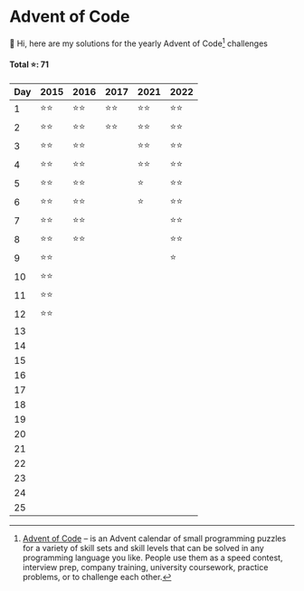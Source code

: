 # Advent of Code
👋 Hi, here are my solutions for the yearly Advent of Code[^aoc] challenges

#### Total ⭐️: 71

| Day | 2015 | 2016 | 2017 | 2021 | 2022 |
| ---| ---| ---| ---| ---| --- |
| 1 | ⭐️⭐️ | ⭐️⭐️ | ⭐️⭐️ | ⭐️⭐️ | ⭐️⭐️ |
| 2 | ⭐️⭐️ | ⭐️⭐️ | ⭐️⭐️ | ⭐️⭐️ | ⭐️⭐️ |
| 3 | ⭐️⭐️ | ⭐️⭐️ |  | ⭐️⭐️ | ⭐️⭐️ |
| 4 | ⭐️⭐️ | ⭐️⭐️ |  | ⭐️⭐️ | ⭐️⭐️ |
| 5 | ⭐️⭐️ | ⭐️⭐️ |  | ⭐️ | ⭐️⭐️ |
| 6 | ⭐️⭐️ | ⭐️⭐️ |  | ⭐️ | ⭐️⭐️ |
| 7 | ⭐️⭐️ | ⭐️⭐️ |  |  | ⭐️⭐️ |
| 8 | ⭐️⭐️ | ⭐️⭐️ |  |  | ⭐️⭐️ |
| 9 | ⭐️⭐️ |  |  |  | ⭐️ |
| 10 | ⭐️⭐️ |  |  |  |  |
| 11 | ⭐️⭐️ |  |  |  |  |
| 12 | ⭐️⭐️ |  |  |  |  |
| 13 |  |  |  |  |  |
| 14 |  |  |  |  |  |
| 15 |  |  |  |  |  |
| 16 |  |  |  |  |  |
| 17 |  |  |  |  |  |
| 18 |  |  |  |  |  |
| 19 |  |  |  |  |  |
| 20 |  |  |  |  |  |
| 21 |  |  |  |  |  |
| 22 |  |  |  |  |  |
| 23 |  |  |  |  |  |
| 24 |  |  |  |  |  |
| 25 |  |  |  |  |  |

[^aoc]: [Advent of Code][aoc] – is an Advent calendar of small programming puzzles for a variety of skill sets and skill levels that can be solved in any programming language you like. People use them as a speed contest, interview prep, company training, university coursework, practice problems, or to challenge each other.

[aoc]: https://adventofcode.com

